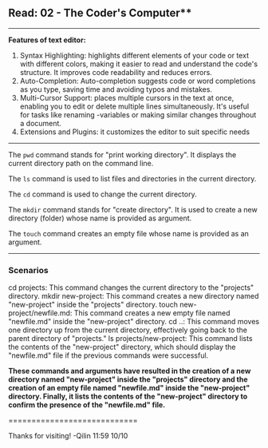 ## Read: 02 - The Coder's Computer**
--------------------------------------------

**Features of text editor:** 
1. Syntax Highlighting: highlights different elements of your code or text with different colors, making it easier to read and understand the code's structure. It improves code readability and reduces errors.
2. Auto-Completion: Auto-completion suggests code or word completions as you type, saving time and avoiding typos and mistakes.
3. Multi-Cursor Support: places multiple cursors in the text at once, enabling you to edit or delete multiple lines simultaneously. It's useful for tasks like renaming -variables or making similar changes throughout a document.
4. Extensions and Plugins: it customizes the editor to suit specific needs

-------------------------------------------

The `pwd` command stands for "print working directory". It displays the current directory path on the command line.

The `ls` command is used to list files and directories in the current directory.

The `cd` command is used to change the current directory.

The `mkdir` command stands for "create directory". It is used to create a new directory (folder) whose name is provided as argument.

The `touch` command creates an empty file whose name is provided as an argument.

----------------------------------------------------

### Scenarios
cd projects: This command changes the current directory to the "projects" directory.
mkdir new-project: This command creates a new directory named "new-project" inside the "projects" directory.
touch new-project/newfile.md: This command creates a new empty file named "newfile.md" inside the "new-project" directory.
cd ..: This command moves one directory up from the current directory, effectively going back to the parent directory of "projects."
ls projects/new-project: This command lists the contents of the "new-project" directory, which should display the "newfile.md" file if the previous commands were successful.

**These commands and arguments have resulted in the creation of a new directory named "new-project" inside the "projects" directory and the creation of an empty file named "newfile.md" inside the "new-project" directory. Finally, it lists the contents of the "new-project" directory to confirm the presence of the "newfile.md" file.**

============================

Thanks for visiting! -Qilin 11:59 10/10
